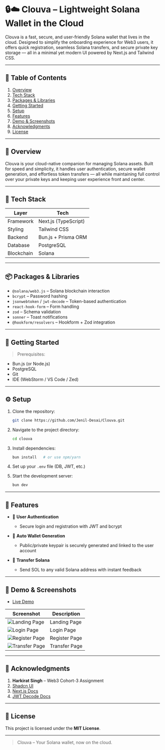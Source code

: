 # 🔒☁️ Clouva – Lightweight Solana Wallet in the Cloud

Clouva is a fast, secure, and user-friendly Solana wallet that lives in the cloud. Designed to simplify the onboarding experience for Web3 users, it offers quick registration, seamless Solana transfers, and secure private key storage — all in a minimal yet modern UI powered by Next.js and Tailwind CSS.

---

## 📑 Table of Contents

1. [Overview](#-overview)
2. [Tech Stack](#-tech-stack)
3. [Packages & Libraries](#-packages--libraries)
4. [Getting Started](#-getting-started)
5. [Setup](#-setup)
6. [Features](#-features)
7. [Demo & Screenshots](#-demo--screenshots)
8. [Acknowledgments](#-acknowledgments)
9. [License](#-license)

---

## 🌟 Overview

Clouva is your cloud-native companion for managing Solana assets. Built for speed and simplicity, it handles user authentication, secure wallet generation, and effortless token transfers — all while maintaining full control over your private keys and keeping user experience front and center.

---

## 🧠 Tech Stack

| Layer        | Tech                              |
|--------------|-----------------------------------|
| Framework    | Next.js (TypeScript)              |
| Styling      | Tailwind CSS                      |
| Backend      | Bun.js + Prisma ORM               |
| Database     | PostgreSQL                        |
| Blockchain   | Solana                            |

---

## 📦 Packages & Libraries

- `@solana/web3.js` – Solana blockchain interaction
- `bcrypt` – Password hashing
- `jsonwebtoken` / `jwt-decode` – Token-based authentication
- `react-hook-form` – Form handling
- `zod` – Schema validation
- `sonner` – Toast notifications
- `@hookform/resolvers` – Hookform + Zod integration

---

## 🚀 Getting Started

> Prerequisites:
- Bun.js (or Node.js)
- PostgreSQL
- Git
- IDE (WebStorm / VS Code / Zed)

---

## ⚙️ Setup

1. Clone the repository:
   ```bash
   git clone https://github.com/Jenil-Desai/Clouva.git
   ```

2. Navigate to the project directory:

   ```bash
   cd clouva
   ```

3. Install dependencies:

   ```bash
   bun install   # or use npm/yarn
   ```

4. Set up your `.env` file (DB, JWT, etc.)

5. Start the development server:

   ```bash
   bun dev
   ```

---

## 🎯 Features

* 🔐 **User Authentication**

  * Secure login and registration with JWT and bcrypt

* 🧾 **Auto Wallet Generation**

  * Public/private keypair is securely generated and linked to the user account

* 💸 **Transfer Solana**

  * Send SOL to any valid Solana address with instant feedback

---

## 📸 Demo & Screenshots

- [Live Demo](https://clouva.vercel.app)

| Screenshot                              | Description         |
|------------------------------------------|---------------------|
| ![Landing Page](./screenshots/landing-page.png)   | Landing Page        |
| ![Login Page](./screenshots/login-page.png)       | Login Page          |
| ![Register Page](./screenshots/register-page.png) | Register Page       |
| ![Transfer Page](./screenshots/transfer-page.png) | Transfer Page       |

---

## 🙏 Acknowledgments

1. **Harkirat Singh** – Web3 Cohort-3 Assignment
2. [Shadcn UI](https://ui.shadcn.com)
3. [Next.js Docs](https://nextjs.org/docs)
4. [JWT Decode Docs](https://www.npmjs.com/package/jwt-decode)

---

## 📜 License

This project is licensed under the **MIT License**.

---

> Clouva – Your Solana wallet, now on the cloud.
